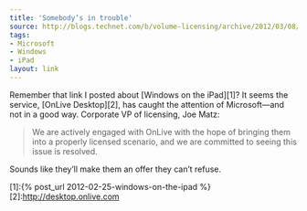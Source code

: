 ```yaml
---
title: 'Somebody’s in trouble'
source: http://blogs.technet.com/b/volume-licensing/archive/2012/03/08/delivery-of-desktop-like-functionality-through-outsourcer-arrangements-and-service-provider-license-agreements.aspx
tags:
- Microsoft
- Windows
- iPad
layout: link
---
```


Remember that link I posted about [Windows on the iPad][1]? It seems the service, [OnLive Desktop][2], has caught the attention of Microsoft—and not in a good way. Corporate VP of licensing, Joe Matz:

> We are actively engaged with OnLive with the hope of bringing them into a properly licensed scenario, and we are committed to seeing this issue is resolved.

Sounds like they’ll make them an offer they can’t refuse.

[1]:{% post_url 2012-02-25-windows-on-the-ipad %}
[2]:http://desktop.onlive.com